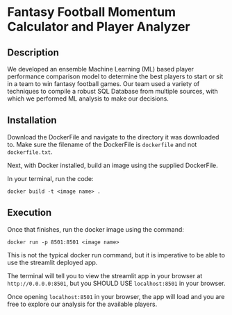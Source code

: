 # Fantasy Football Momentum Calculator and Player Analyzer
## Description
We developed an ensemble Machine Learning (ML) based player performance comparison model to determine the best players to start or sit in a team to win fantasy football games. Our team used a variety of techniques to compile a robust SQL Database from multiple sources, with which we performed ML analysis to make our decisions.


## Installation
Download the DockerFile and navigate to the directory it was downloaded to. Make sure the filename of the DockerFile is `dockerfile` and not `dockerfile.txt`. 

Next, with Docker installed, build an image using the supplied DockerFile.

In your terminal, run the code:

`docker build -t <image name> .`


## Execution
Once that finishes, run the docker image using the command:

`docker run -p 8501:8501 <image name>`

This is not the typical docker run command, but it is imperative to be able to use the streamlit deployed app.

The terminal will tell you to view the streamlit app in your browser at `http://0.0.0.0:8501`, but you SHOULD USE `localhost:8501` in your browser.

Once opening `localhost:8501` in your browser, the app will load and you are free to explore our analysis for the available players.
